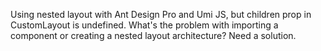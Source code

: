Using nested layout with Ant Design Pro and Umi JS, but children prop in CustomLayout is undefined. What's the problem with importing a component or creating a nested layout architecture? Need a solution.
